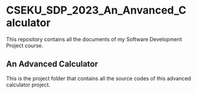 # CSEKU_SDP_2023_An_Anvanced_Calculator
This repository contains all the documents of my Software Development Project course.

## An Advanced Calculator
This is the project folder that contains all the source codes of this advanced calculator project.
